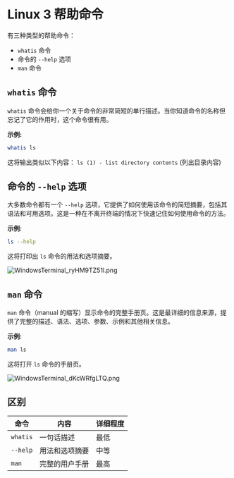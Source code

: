 # Linux 3 帮助命令

有三种类型的帮助命令：
- `whatis` 命令
- 命令的 `--help` 选项
- `man` 命令

## `whatis` 命令
`whatis` 命令会给你一个关于命令的非常简短的单行描述。当你知道命令的名称但忘记了它的作用时，这个命令很有用。

**示例:**
```bash
whatis ls
```
这将输出类似以下内容： `ls (1) - list directory contents` (列出目录内容)

## 命令的 `--help` 选项
大多数命令都有一个 `--help` 选项，它提供了如何使用该命令的简短摘要，包括其语法和可用选项。这是一种在不离开终端的情况下快速记住如何使用命令的方法。

**示例:**
```bash
ls --help
```
这将打印出 `ls` 命令的用法和选项摘要。

![WindowsTerminal_ryHM9TZ51l.png](https://pub-85d4dcece16844bf8290aa4b33608ccd.r2.dev/ShareX/2025/10/WindowsTerminal_ryHM9TZ51l.png)

## `man` 命令
`man` 命令（manual 的缩写）显示命令的完整手册页。这是最详细的信息来源，提供了完整的描述、语法、选项、参数、示例和其他相关信息。

**示例:**
```bash
man ls
```
这将打开 `ls` 命令的手册页。

![WindowsTerminal_dKcWRfgLTQ.png](https://pub-85d4dcece16844bf8290aa4b33608ccd.r2.dev/ShareX/2025/10/WindowsTerminal_dKcWRfgLTQ.png)

## 区别

| 命令 | 内容 | 详细程度 |
|---|---|---|
| `whatis` | 一句话描述 | 最低 |
| `--help` | 用法和选项摘要 | 中等 |
| `man` | 完整的用户手册 | 最高 |